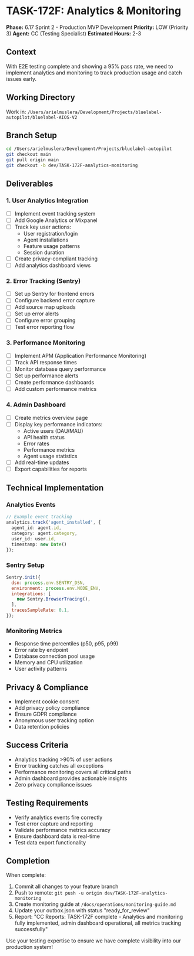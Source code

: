 # TASK-172F: Analytics & Monitoring

**Phase:** 6.17 Sprint 2 - Production MVP Development
**Priority:** LOW (Priority 3)
**Agent:** CC (Testing Specialist)
**Estimated Hours:** 2-3

## Context
With E2E testing complete and showing a 95% pass rate, we need to implement analytics and monitoring to track production usage and catch issues early.

## Working Directory
Work in: `/Users/arielmuslera/Development/Projects/bluelabel-autopilot/bluelabel-AIOS-V2`

## Branch Setup
```bash
cd /Users/arielmuslera/Development/Projects/bluelabel-autopilot
git checkout main
git pull origin main
git checkout -b dev/TASK-172F-analytics-monitoring
```

## Deliverables

### 1. User Analytics Integration
- [ ] Implement event tracking system
- [ ] Add Google Analytics or Mixpanel
- [ ] Track key user actions:
  - User registration/login
  - Agent installations
  - Feature usage patterns
  - Session duration
- [ ] Create privacy-compliant tracking
- [ ] Add analytics dashboard views

### 2. Error Tracking (Sentry)
- [ ] Set up Sentry for frontend errors
- [ ] Configure backend error capture
- [ ] Add source map uploads
- [ ] Set up error alerts
- [ ] Configure error grouping
- [ ] Test error reporting flow

### 3. Performance Monitoring
- [ ] Implement APM (Application Performance Monitoring)
- [ ] Track API response times
- [ ] Monitor database query performance
- [ ] Set up performance alerts
- [ ] Create performance dashboards
- [ ] Add custom performance metrics

### 4. Admin Dashboard
- [ ] Create metrics overview page
- [ ] Display key performance indicators:
  - Active users (DAU/MAU)
  - API health status
  - Error rates
  - Performance metrics
  - Agent usage statistics
- [ ] Add real-time updates
- [ ] Export capabilities for reports

## Technical Implementation

### Analytics Events
```typescript
// Example event tracking
analytics.track('agent_installed', {
  agent_id: agent.id,
  category: agent.category,
  user_id: user.id,
  timestamp: new Date()
});
```

### Sentry Setup
```javascript
Sentry.init({
  dsn: process.env.SENTRY_DSN,
  environment: process.env.NODE_ENV,
  integrations: [
    new Sentry.BrowserTracing(),
  ],
  tracesSampleRate: 0.1,
});
```

### Monitoring Metrics
- Response time percentiles (p50, p95, p99)
- Error rate by endpoint
- Database connection pool usage
- Memory and CPU utilization
- User activity patterns

## Privacy & Compliance
- Implement cookie consent
- Add privacy policy compliance
- Ensure GDPR compliance
- Anonymous user tracking option
- Data retention policies

## Success Criteria
- Analytics tracking >90% of user actions
- Error tracking catches all exceptions
- Performance monitoring covers all critical paths
- Admin dashboard provides actionable insights
- Zero privacy compliance issues

## Testing Requirements
- Verify analytics events fire correctly
- Test error capture and reporting
- Validate performance metrics accuracy
- Ensure dashboard data is real-time
- Test data export functionality

## Completion
When complete:
1. Commit all changes to your feature branch
2. Push to remote: `git push -u origin dev/TASK-172F-analytics-monitoring`
3. Create monitoring guide at `/docs/operations/monitoring-guide.md`
4. Update your outbox.json with status "ready_for_review"
5. Report: "CC Reports: TASK-172F complete - Analytics and monitoring fully implemented, admin dashboard operational, all metrics tracking successfully"

Use your testing expertise to ensure we have complete visibility into our production system!